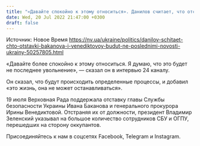 ```yaml
---
title: "«Давайте спокойно к этому относиться». Данилов считает, что отставки Баканова и Венедиктовой будут не последними"
date: Wed, 20 Jul 2022 21:47:00 +0300
draft: false
---
```

Источник: Новое Время https://nv.ua/ukraine/politics/danilov-schitaet-chto-otstavki-bakanova-i-venediktovoy-budut-ne-poslednimi-novosti-ukrainy-50257805.html


«Давайте более спокойно к этому относиться. Я думаю, что это будет не последнее увольнение», — сказал он в интервью 24 каналу.

Он сказал, что будут происходить определенные процессы, и добавил «это жизнь, она не может останавливаться».

19 июля Верховная Рада поддержала отставку главы Службы безопасности Украины Ивана Баканова и генерального прокурора Ирины Венедиктовой. Отстраняя их от должности, президент Владимир Зеленский указывал на большое количество сотрудников СБУ и ОГПУ, перешедших на сторону оккупантов.

Присоединяйтесь к нам в соцсетях Facebook, Telegram и Instagram.
